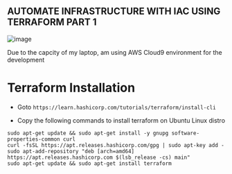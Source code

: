 ## AUTOMATE INFRASTRUCTURE WITH IAC USING TERRAFORM PART 1

![image](https://user-images.githubusercontent.com/71001536/171166981-dea1e815-58a2-46cc-9f6d-39e04a7fbbaf.png)

Due to the capcity of my laptop, am using AWS Cloud9 environment for the development 

# Terraform Installation

* Goto `https://learn.hashicorp.com/tutorials/terraform/install-cli` 

* Copy the following commands to install terraform on Ubuntu Linux distro

```
sudo apt-get update && sudo apt-get install -y gnupg software-properties-common curl
curl -fsSL https://apt.releases.hashicorp.com/gpg | sudo apt-key add -
sudo apt-add-repository "deb [arch=amd64] https://apt.releases.hashicorp.com $(lsb_release -cs) main"
sudo apt-get update && sudo apt-get install terraform
```
